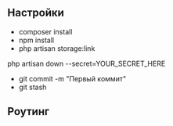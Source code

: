 

## Настройки

- composer install
- npm install
- php artisan storage:link

php artisan down --secret=YOUR_SECRET_HERE

- git commit -m "Первый коммит"
- git stash


## Роутинг



